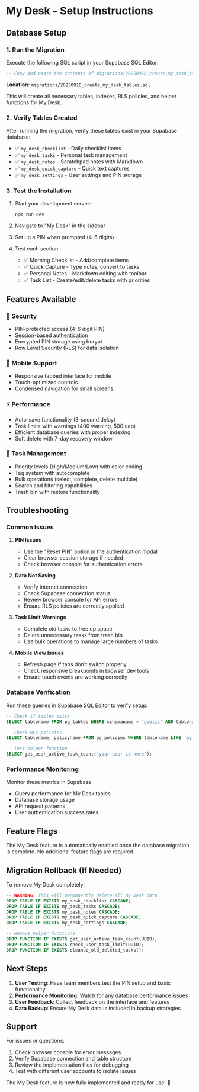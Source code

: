 # My Desk - Setup Instructions

## Database Setup

### 1. Run the Migration

Execute the following SQL script in your Supabase SQL Editor:

```sql
-- Copy and paste the contents of migrations/20250910_create_my_desk_tables.sql
```

**Location**: `migrations/20250910_create_my_desk_tables.sql`

This will create all necessary tables, indexes, RLS policies, and helper functions for My Desk.

### 2. Verify Tables Created

After running the migration, verify these tables exist in your Supabase database:

- ✅ `my_desk_checklist` - Daily checklist items
- ✅ `my_desk_tasks` - Personal task management  
- ✅ `my_desk_notes` - Scratchpad notes with Markdown
- ✅ `my_desk_quick_capture` - Quick text captures
- ✅ `my_desk_settings` - User settings and PIN storage

### 3. Test the Installation

1. Start your development server:
   ```bash
   npm run dev
   ```

2. Navigate to "My Desk" in the sidebar

3. Set up a PIN when prompted (4-6 digits)

4. Test each section:
   - ✅ Morning Checklist - Add/complete items
   - ✅ Quick Capture - Type notes, convert to tasks
   - ✅ Personal Notes - Markdown editing with toolbar
   - ✅ Task List - Create/edit/delete tasks with priorities

## Features Available

### 🔐 Security
- PIN-protected access (4-6 digit PIN)
- Session-based authentication
- Encrypted PIN storage using bcrypt
- Row Level Security (RLS) for data isolation

### 📱 Mobile Support
- Responsive tabbed interface for mobile
- Touch-optimized controls
- Condensed navigation for small screens

### ⚡ Performance
- Auto-save functionality (3-second delay)
- Task limits with warnings (400 warning, 500 cap)
- Efficient database queries with proper indexing
- Soft delete with 7-day recovery window

### 🎯 Task Management
- Priority levels (High/Medium/Low) with color coding
- Tag system with autocomplete
- Bulk operations (select, complete, delete multiple)
- Search and filtering capabilities
- Trash bin with restore functionality

## Troubleshooting

### Common Issues

1. **PIN Issues**
   - Use the "Reset PIN" option in the authentication modal
   - Clear browser session storage if needed
   - Check browser console for authentication errors

2. **Data Not Saving**
   - Verify internet connection
   - Check Supabase connection status
   - Review browser console for API errors
   - Ensure RLS policies are correctly applied

3. **Task Limit Warnings**
   - Complete old tasks to free up space
   - Delete unnecessary tasks from trash bin
   - Use bulk operations to manage large numbers of tasks

4. **Mobile View Issues**
   - Refresh page if tabs don't switch properly
   - Check responsive breakpoints in browser dev tools
   - Ensure touch events are working correctly

### Database Verification

Run these queries in Supabase SQL Editor to verify setup:

```sql
-- Check if tables exist
SELECT tablename FROM pg_tables WHERE schemaname = 'public' AND tablename LIKE 'my_desk_%';

-- Check RLS policies
SELECT tablename, policyname FROM pg_policies WHERE tablename LIKE 'my_desk_%';

-- Test helper function
SELECT get_user_active_task_count('your-user-id-here');
```

### Performance Monitoring

Monitor these metrics in Supabase:

- Query performance for My Desk tables
- Database storage usage
- API request patterns
- User authentication success rates

## Feature Flags

The My Desk feature is automatically enabled once the database migration is complete. No additional feature flags are required.

## Migration Rollback (If Needed)

To remove My Desk completely:

```sql
-- WARNING: This will permanently delete all My Desk data
DROP TABLE IF EXISTS my_desk_checklist CASCADE;
DROP TABLE IF EXISTS my_desk_tasks CASCADE;
DROP TABLE IF EXISTS my_desk_notes CASCADE;
DROP TABLE IF EXISTS my_desk_quick_capture CASCADE;
DROP TABLE IF EXISTS my_desk_settings CASCADE;

-- Remove helper functions
DROP FUNCTION IF EXISTS get_user_active_task_count(UUID);
DROP FUNCTION IF EXISTS check_user_task_limit(UUID);
DROP FUNCTION IF EXISTS cleanup_old_deleted_tasks();
```

## Next Steps

1. **User Testing**: Have team members test the PIN setup and basic functionality
2. **Performance Monitoring**: Watch for any database performance issues
3. **User Feedback**: Collect feedback on the interface and features
4. **Data Backup**: Ensure My Desk data is included in backup strategies

## Support

For issues or questions:
1. Check browser console for error messages
2. Verify Supabase connection and table structure
3. Review the implementation files for debugging
4. Test with different user accounts to isolate issues

The My Desk feature is now fully implemented and ready for use! 🎉
